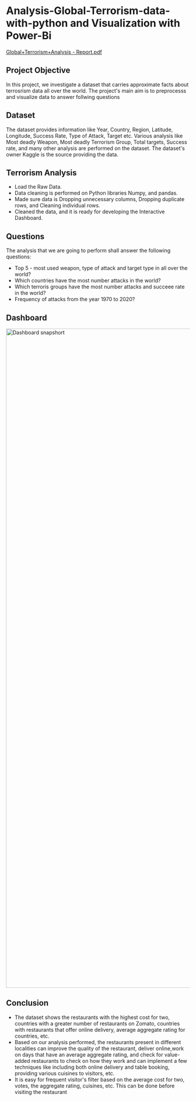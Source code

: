 # Analysis-Global-Terrorism-data-with-python and Visualization with Power-Bi
[Global+Terrorism+Analysis - Report.pdf](https://github.com/Shashidhar-Rolex/Global-Terrorism-Analysis/files/13842150/Global%2BTerrorism%2BAnalysis.-.Report.pdf)

## Project Objective
In this project, we investigate a dataset that carries approximate facts about terrosrism data all over the world. The project's main aim is to preprocesss and visualize data to answer follwing questions

## Dataset
The dataset provides information like Year, Country, Region, Latitude, Longitude, Success Rate, Type of Attack, Target etc. Various analysis like Most deadly Weapon, Most deadly Terrorism Group, Total targets, Success rate, and many other analysis are performed on the dataset.
The dataset's owner Kaggle is the source providing the data.


## Terrorism Analysis
* Load the Raw Data.
* Data cleaning is performed on Python libraries Numpy, and pandas.
* Made sure data is Dropping unnecessary columns, Dropping duplicate rows, and Cleaning individual rows.
* Cleaned the data, and it is ready for developing the Interactive Dashboard.

## Questions
The analysis that we are going to perform shall answer the following questions:

* Top 5 - most used weapon, type of attack and target type in all over the world?
* Which countries have the most number attacks in the world?
* Which terroris groups have the most number attacks and succeee rate in the world?
* Frequency of attacks from the year 1970 to 2020?


## Dashboard
<img width="1800" alt="Dashboard snapshort" src="[https://github.com/ritikaga/Zomato-Analysis-with-Python-and-visualization-with-Power-BI/assets/66274316/697a2508-fb25-4f8d-829b-803371175bf7](https://github.com/Shashidhar-Rolex/Global-Terrorism-Analysis/blob/main/Global%2BTerrorism%2BAnalysis%20-%20Report.pdf)">


## Conclusion
* The dataset shows the restaurants with the highest cost for two, countries with a greater number of restaurants on Zomato, countries with 
  restaurants that offer online delivery, average aggregate rating for countries, etc.
* Based on our analysis performed, the restaurants present in different localities can improve the quality of the restaurant, deliver online,work on days that have an average aggregate rating, 
  and check for value-added restaurants to check on how they work and can implement a few techniques like including both online delivery and table booking, providing various cuisines to 
  visitors, etc.
* It is easy for frequent visitor's filter based on the average cost for two, votes, the aggregate rating, cuisines, etc. This can be done before 
  visiting the restaurant
